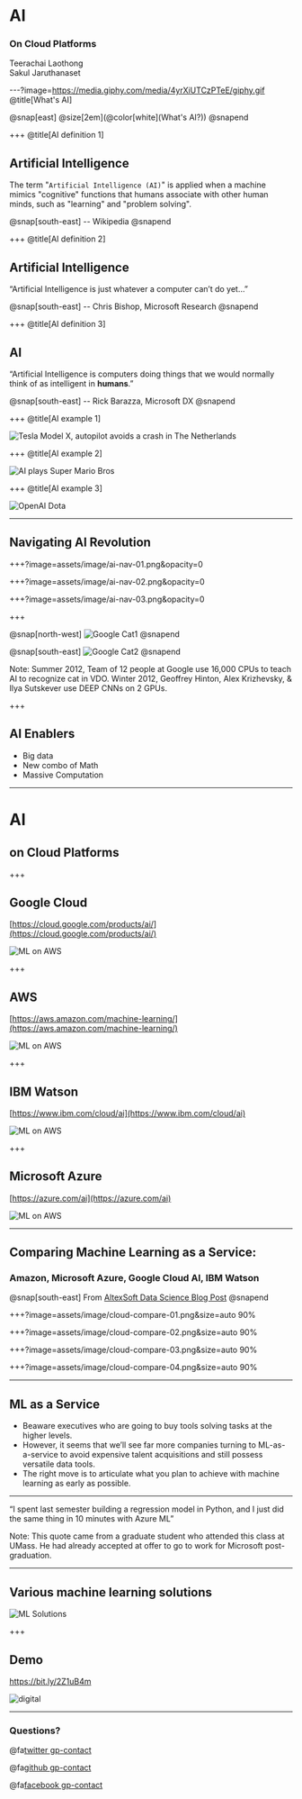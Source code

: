 # AI

### On Cloud Platforms

Teerachai Laothong<br />
Sakul Jaruthanaset

---?image=https://media.giphy.com/media/4yrXiUTCzPTeE/giphy.gif
@title[What's AI]

@snap[east]
@size[2em](@color[white](What's AI?))
@snapend

+++
@title[AI definition 1]

## Artificial Intelligence

The term "`Artificial Intelligence (AI)`" is applied when a machine mimics "cognitive" functions that humans associate with other human minds, such as "learning" and "problem solving".

@snap[south-east]
-- Wikipedia
@snapend

+++
@title[AI definition 2]

## Artificial Intelligence

“Artificial Intelligence is just whatever a computer can’t do yet…”

@snap[south-east]
-- Chris Bishop, Microsoft Research
@snapend

+++
@title[AI definition 3]

## AI

“Artificial Intelligence is computers doing things that we would normally think of as intelligent in **humans**.”

@snap[south-east]
-- Rick Barazza, Microsoft DX
@snapend

+++
@title[AI example 1]

![Tesla Model X, autopilot avoids a crash in The Netherlands](https://www.youtube.com/embed/FadR7ETT_1k)

+++
@title[AI example 2]

![AI plays Super Mario Bros](https://www.youtube.com/embed/QVyu9oVyh9Q?start=6)

+++
@title[AI example 3]

![OpenAI Dota](https://www.youtube.com/embed/eaBYhLttETw?start=45)

---

## Navigating AI Revolution

+++?image=assets/image/ai-nav-01.png&opacity=0

+++?image=assets/image/ai-nav-02.png&opacity=0

+++?image=assets/image/ai-nav-03.png&opacity=0

+++

@snap[north-west]
![Google Cat1](assets/image/gcat01.png)
@snapend

@snap[south-east]
![Google Cat2](assets/image/gcat02.png)
@snapend

Note:
Summer 2012, Team of 12 people at Google use 16,000 CPUs to teach AI to recognize cat in VDO.
Winter 2012,  Geoffrey Hinton, Alex Krizhevsky, & Ilya Sutskever use DEEP CNNs on 2 GPUs.

+++

## AI Enablers

* Big data
* New combo of Math
* Massive Computation

---

# AI
## on Cloud Platforms

+++

## Google Cloud

[https://cloud.google.com/products/ai/](https://cloud.google.com/products/ai/)

![ML on AWS](assets/image/cloud-google.png)

+++

## AWS

[https://aws.amazon.com/machine-learning/](https://aws.amazon.com/machine-learning/)

![ML on AWS](assets/image/cloud-aws.png)

+++

## IBM Watson

[https://www.ibm.com/cloud/ai](https://www.ibm.com/cloud/ai)

![ML on AWS](assets/image/cloud-watson.png)

+++

## Microsoft Azure

[https://azure.com/ai](https://azure.com/ai)

![ML on AWS](assets/image/cloud-azure.png)

---

## Comparing Machine Learning as a Service:

### Amazon, Microsoft Azure, Google Cloud AI, IBM Watson

@snap[south-east]
From [AltexSoft Data Science Blog Post](https://www.altexsoft.com/blog/datascience/comparing-machine-learning-as-a-service-amazon-microsoft-azure-google-cloud-ai-ibm-watson/)
@snapend

+++?image=assets/image/cloud-compare-01.png&size=auto 90%

+++?image=assets/image/cloud-compare-02.png&size=auto 90%

+++?image=assets/image/cloud-compare-03.png&size=auto 90%

+++?image=assets/image/cloud-compare-04.png&size=auto 90%

---

## ML as a Service

* Beaware executives who are going to buy tools solving tasks at the higher levels.
* However, it seems that we’ll see far more companies turning to ML-as-a-service to avoid expensive talent acquisitions and still possess versatile data tools.
* The right move is to articulate what you plan to achieve with machine learning as early as possible.

---

“I spent last semester building a regression model in Python, and I just did the same thing in 10 minutes with Azure ML”

Note:
This quote came from a graduate student who attended this class at UMass. He had already accepted at offer to go to work for Microsoft post-graduation. 

---

## Various machine learning solutions

![ML Solutions](assets/image/mlsolutions.png)

+++

## Demo

https://bit.ly/2Z1uB4m

![digital](assets/image/combine_logo.png)

---

### Questions?

@fa[twitter gp-contact](@tlaothong)

@fa[github gp-contact](tlaothong)

@fa[facebook gp-contact](@digitalthailandclub)
